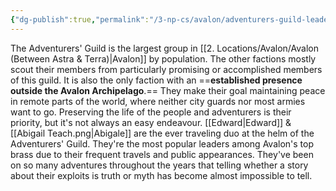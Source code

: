 ```yaml
---
{"dg-publish":true,"permalink":"/3-np-cs/avalon/adventurers-guild-leaders-edward-and-abigale-teach-green/"}
---
```



The Adventurers' Guild is the largest group in [[2. Locations/Avalon/Avalon (Between Astra & Terra)\|Avalon]] by population. The other factions mostly scout their members from particularly promising or accomplished members of this guild. It is also the only faction with an ==**established presence outside the Avalon Archipelago**.== They make their goal maintaining peace in remote parts of the world, where neither city guards nor most armies want to go. Preserving the life of the people and adventurers is their priority, but it's not always an easy endeavour. [[Edward\|Edward]] & [[Abigail Teach.png|Abigale]] are the ever traveling duo at the helm of the Adventurers' Guild. They're the most popular leaders among Avalon's top brass due to their frequent travels and public appearances. They've been on so many adventures throughout the years that telling whether a story about their exploits is truth or myth has become almost impossible to tell.